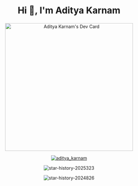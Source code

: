 <h1 align="center">Hi 👋, I'm Aditya Karnam</h1>
<h3 align="center"></h3>

<div align="center">
<a href="https://app.daily.dev/adityakarnam"><img src="https://api.daily.dev/devcards/a818937c6786410395befffd25bf18fa.png?r=t9v" width="400" alt="Aditya Karnam's Dev Card"/></a>

<p align="center"> <a href="https://twitter.com/aditya_karnam" target="blank"><img src="https://img.shields.io/twitter/follow/aditya_karnam?logo=twitter&style=for-the-badge" alt="aditya_karnam" /></a> </p>

![star-history-2025323](https://github.com/user-attachments/assets/2368e614-1299-49f9-8503-9d7776a6556e)

![star-history-2024826](https://github.com/user-attachments/assets/d7900821-f185-4959-859c-a29516c70ba1)

</div>
